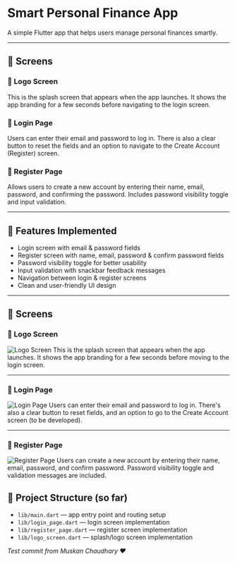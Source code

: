 # Smart Personal Finance App

A simple Flutter app that helps users manage personal finances smartly.

---

## 📱 Screens

### 🔹 Logo Screen
This is the splash screen that appears when the app launches. It shows the app branding for a few seconds before navigating to the login screen.

### 🔹 Login Page
Users can enter their email and password to log in. There is also a clear button to reset the fields and an option to navigate to the Create Account (Register) screen.

### 🔹 Register Page
Allows users to create a new account by entering their name, email, password, and confirming the password. Includes password visibility toggle and input validation.

---

## 🚀 Features Implemented

- Login screen with email & password fields
- Register screen with name, email, password & confirm password fields
- Password visibility toggle for better usability
- Input validation with snackbar feedback messages
- Navigation between login & register screens
- Clean and user-friendly UI design

---

## 📱 Screens

### 🔹 Logo Screen
![Logo Screen]()
This is the splash screen that appears when the app launches. It shows the app branding for a few seconds before moving to the login screen.

---

### 🔹 Login Page
![Login Page](screenshots/login.png)
Users can enter their email and password to log in. There's also a clear button to reset fields, and an option to go to the Create Account screen (to be developed).

---

### 🔹 Register Page
![Register Page](screenshots/register.png)
Users can create a new account by entering their name, email, password, and confirm password. Password visibility toggle and validation messages are included.

## 📂 Project Structure (so far)

- `lib/main.dart` — app entry point and routing setup  
- `lib/login_page.dart` — login screen implementation  
- `lib/register_page.dart` — register screen implementation  
- `lib/logo_screen.dart` — splash/logo screen implementation  


*Test commit from Muskan Chaudhary ❤️*
